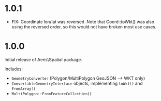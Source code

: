 # 1.0.1

* FIX: Coordinate lon/lat was reversed. 
       Note that Coord::toWkt() was also using the
       reversed order, so this would not have broken
       most use cases.

# 1.0.0

Initial release of Aeris\Spatial package.

Includes:

* `GeometryConverter` (Polygon/MultiPolygon GeoJSON --> WKT only)
* `ConvertibleGeometryInterface` objects, implementing `toWkt()` and `FromArray()`
* `MultiPolygon::FromFeatureCollection()`